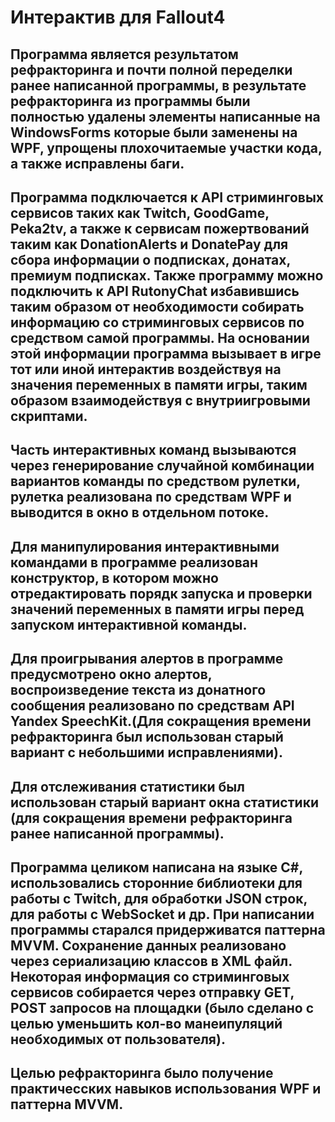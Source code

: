 # Интерактив для Fallout4

## Программа является результатом рефракторинга и почти полной переделки ранее написанной программы, в результате рефракторинга из программы были полностью удалены элементы написанные на WindowsForms которые были заменены на WPF, упрощены плохочитаемые участки кода, а также исправлены баги.

## Программа подключается к API стриминговых сервисов таких как Twitch, GoodGame, Peka2tv, а также к сервисам пожертвований таким как DonationAlerts и DonatePay для сбора информации о подписках, донатах, премиум подписках. Также программу можно подключить к API RutonyChat избавившись таким образом от необходимости собирать информацию со стриминговых сервисов по средством самой программы. На основании этой информации программа вызывает в игре тот или иной интерактив воздействуя на значения переменных в памяти игры, таким образом взаимодействуя с внутриигровыми скриптами.
## Часть интерактивных команд вызываются через генерирование случайной комбинации вариантов команды по средством рулетки, рулетка реализована по средствам WPF и выводится в окно в отдельном потоке.
## Для манипулирования интерактивными командами в программе реализован конструктор, в котором можно отредактировать порядк запуска и проверки значений переменных в памяти игры перед запуском интерактивной команды.
## Для проигрывания алертов в программе предусмотрено окно алертов, воспроизведение текста из донатного сообщения реализовано по средствам API Yandex SpeechKit.(Для сокращения времени рефракторинга был использован старый вариант с небольшими исправлениями).
## Для отслеживания статистики был использован старый вариант окна статистики (для сокращения времени рефракторинга ранее написанной программы).

## Программа целиком написана на языке C#, использовались сторонние библиотеки для работы с Twitch, для обработки JSON строк, для работы с WebSocket и др. При написании программы старался придерживатся паттерна MVVM. Сохранение данных реализовано через сериализацию классов в XML файл. Некоторая информация со стриминговых сервисов собирается через отправку GET, POST запросов на площадки (было сделано с целью уменьшить кол-во манеипуляций необходимых от пользователя).

## Целью рефракторинга было получение практичесских навыков использования WPF и паттерна MVVM.
